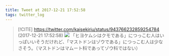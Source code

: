 ```yaml
---
title: Tweet at 2017-12-21 17:52:58
tags: twitter_log
---
```


> [!CITE] https://twitter.com/kaisekiriu/status/943766232859254784 (2017-12-21 17:52:58)
> ![](https://twitter.com/kaisekiriu/status/943766232859254784)
> 「ヒヨケムシはクモである」につっこむ人はいっぱいいそうだけれど、「マストドンはゾウである」につっこむ人は少なさそう。（マストドンはマムート科であってゾウ科ではない）
